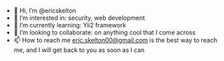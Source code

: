 - 👋 Hi, I’m @ericskelton
- 👀 I’m interested in: security, web development
- 🌱 I’m currently learning: Yii2 framework
- 💞️ I’m looking to collaborate: on anything cool that I come across
- 📫 How to reach me eric.skelton00@gmail.com is the best way to reach me, and I will get back to you as soon as I can

<!---
ericskelton/ericskelton is a ✨ special ✨ repository because its `README.md` (this file) appears on your GitHub profile.
You can click the Preview link to take a look at your changes.
--->
